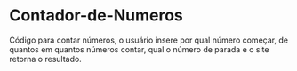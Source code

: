 # Contador-de-Numeros

Código para contar números, o usuário insere por qual número começar, de quantos em quantos números contar, qual o número de parada e o site retorna o resultado.
